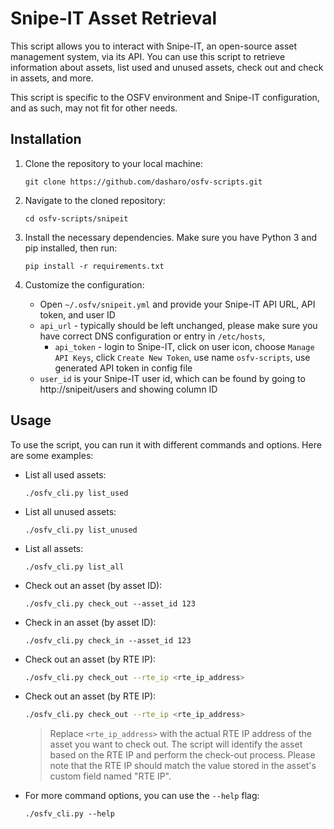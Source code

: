 # Snipe-IT Asset Retrieval

This script allows you to interact with Snipe-IT, an open-source asset
management system, via its API. You can use this script to retrieve information
about assets, list used and unused assets, check out and check in assets, and
more.

This script is specific to the OSFV environment and Snipe-IT configuration, and
as such, may not fit for other needs.

## Installation

1. Clone the repository to your local machine:

   ```shell
   git clone https://github.com/dasharo/osfv-scripts.git
   ```

1. Navigate to the cloned repository:

   ```shell
   cd osfv-scripts/snipeit 
   ```

1. Install the necessary dependencies. Make sure you have Python 3 and pip
   installed, then run:

   ```shell
   pip install -r requirements.txt
   ```

1. Customize the configuration:

   - Open `~/.osfv/snipeit.yml` and provide your Snipe-IT API URL, API token,
     and user ID
   - `api_url` - typically should be left unchanged, please make sure you have
     correct DNS configuration or entry in `/etc/hosts`,
	 - `api_token` - login to Snipe-IT, click on user icon, choose `Manage API
     Keys`, click `Create New Token`, use name `osfv-scripts`, use generated API
     token in config file
   - `user_id` is your Snipe-IT user id, which can be found by going to
     http://snipeit/users and showing column ID

## Usage

To use the script, you can run it with different commands and options. Here are
some examples:

- List all used assets:

  ```shell
  ./osfv_cli.py list_used
  ```

- List all unused assets:

  ```shell
  ./osfv_cli.py list_unused
  ```

- List all assets:

  ```shell
  ./osfv_cli.py list_all
  ```

- Check out an asset (by asset ID):

  ```shell
  ./osfv_cli.py check_out --asset_id 123
  ```

- Check in an asset (by asset ID):

  ```shell
  ./osfv_cli.py check_in --asset_id 123
  ```

- Check out an asset (by RTE IP):

  ```bash
  ./osfv_cli.py check_out --rte_ip <rte_ip_address>
  ```

- Check out an asset (by RTE IP):

  ```bash
  ./osfv_cli.py check_out --rte_ip <rte_ip_address>
  ```

  > Replace `<rte_ip_address>` with the actual RTE IP address of the asset you
  > want to check out. The script will identify the asset based on the RTE IP and
  > perform the check-out process.
  > Please note that the RTE IP should match the value stored in the asset's
  > custom field named "RTE IP".

- For more command options, you can use the `--help` flag:

  ```shell
  ./osfv_cli.py --help
  ```

